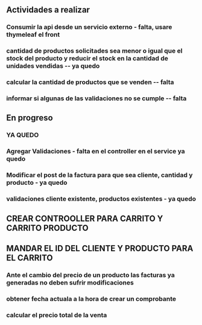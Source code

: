 ## Actividades a realizar


### Consumir la api desde un servicio externo - falta, usare thymeleaf el front
### cantidad de productos solicitades sea menor o igual que el stock del producto y reducir el stock en la cantidad de unidades vendidas -- ya quedo

### calcular la cantidad de productos que se venden -- falta
### informar si algunas de las validaciones no se cumple -- falta


## En progreso



### YA QUEDO
### Agregar Validaciones - falta en el controller en el service ya quedo
### Modificar el post de la factura para que sea cliente, cantidad y producto - ya quedo
### validaciones cliente existente, productos existentes - ya quedo
## CREAR CONTROOLLER PARA CARRITO Y CARRITO PRODUCTO
## MANDAR EL ID DEL CLIENTE Y PRODUCTO PARA EL CARRITO
### Ante el cambio del precio de un producto las facturas ya generadas no deben sufrir modificaciones
### obtener fecha actuala a la hora de crear un comprobante
### calcular el precio total de la venta
